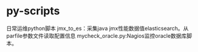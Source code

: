 # py-scripts
日常运维python脚本
jmx_to_es：采集java jmx性能数据值elasticsearch。从parfile参数文件读取配置信息
mycheck_oracle.py:Nagios监控oracle数据库脚本。
